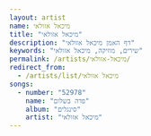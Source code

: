 ```yaml
---
layout: artist
name: מיכאל אזולאי
title: "מיכאל אזולאי"
description: "דף האמן מיכאל אזולאי"
keywords: "שירים, מוזיקה, מיכאל אזולאי"
permalink: /artists/מיכאל-אזולאי/
redirect_from:
  - /artists/list/מיכאל אזולאי
songs:
  - number: "52978"
    name: "פדה בשלום"
    album: "סינגלים"
    artist: "מיכאל אזולאי"
---
```


